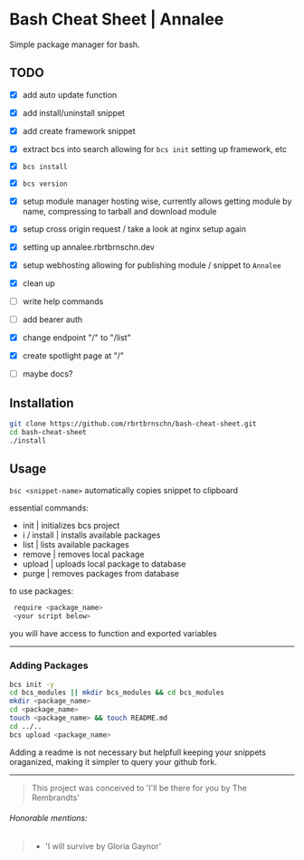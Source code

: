 # Bash Cheat Sheet | Annalee
Simple package manager for bash.
## TODO

* [X] add auto update function

* [X] add install/uninstall snippet

* [X] add create framework snippet

* [X] extract bcs into search allowing for `bcs init` setting up framework, etc

* [X] `bcs install`

* [X] `bcs version`

* [X] setup module manager hosting wise, currently allows getting module by name, compressing to tarball and download module

* [X] setup cross origin request / take a look at nginx setup again

* [X] setting up annalee.rbrtbrnschn.dev

* [X] setup webhosting allowing for publishing module / snippet to `Annalee`

* [X] clean up

* [ ] write help commands

* [ ] add bearer auth

* [X] change endpoint "/" to "/list" 

* [X] create spotlight page at "/" 

* [ ] maybe docs?

## Installation
```bash
git clone https://github.com/rbrtbrnschn/bash-cheat-sheet.git
cd bash-cheat-sheet
./install
```

## Usage
`bsc <snippet-name>` automatically copies snippet to clipboard

essential commands:
  - init          | initializes bcs project
  - i / install   | installs available packages
  - list          | lists available packages
  - remove        | removes local package
  - upload        | uploads local package to database
  - purge         | removes packages from database
  
  to use packages:
  ```bash
   require <package_name>
   <your script below>
  ```
  you will have access to function and exported variables
  
<hr/>

### Adding Packages
```bash
bcs init -y
cd bcs_modules || mkdir bcs_modules && cd bcs_modules
mkdir <package_name>
cd <package_name>
touch <package_name> && touch README.md
cd ../..
bcs upload <package_name>
```

Adding a readme is not necessary but helpfull keeping your snippets oraganized, making it simpler to query your github fork.

<hr/> 


> This project was conceived to 'I'll be there for you by The Rembrandts'

###### Honorable mentions: 

> - 'I will survive by Gloria Gaynor'
